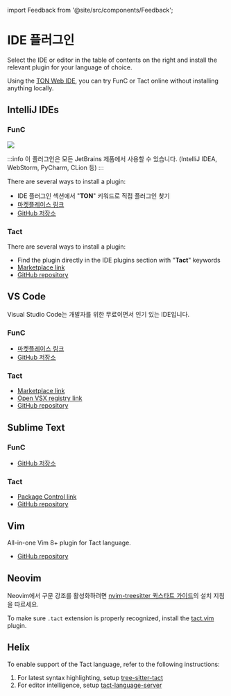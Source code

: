 import Feedback from '@site/src/components/Feedback';

# IDE 플러그인

Select the IDE or editor in the table of contents on the right and install the relevant plugin for your language of choice.

Using the [TON Web IDE](https://ide.ton.org/), you can try FunC or Tact online without installing anything locally.

## IntelliJ IDEs

### FunC

![](/img/docs/ton-jetbrains-plugin.png)

:::info
이 플러그인은 모든 JetBrains 제품에서 사용할 수 있습니다.
(IntelliJ IDEA, WebStorm, PyCharm, CLion 등)
:::

There are several ways to install a plugin:

- IDE 플러그인 섹션에서 "**TON**" 키워드로 직접 플러그인 찾기
- [마켓플레이스 링크](https://plugins.jetbrains.com/plugin/23382-ton)
- [GitHub 저장소](https://github.com/ton-blockchain/intellij-ton)

### Tact

There are several ways to install a plugin:

- Find the plugin directly in the IDE plugins section with "**Tact**" keywords
- [Marketplace link](https://plugins.jetbrains.com/plugin/27290-tact)
- [GitHub repository](https://github.com/tact-lang/intelli-tact)

## VS Code

Visual Studio Code는 개발자를 위한 무료이면서 인기 있는 IDE입니다.

### FunC

- [마켓플레이스 링크](https://marketplace.visualstudio.com/items?itemName=tonwhales.func-vscode)
- [GitHub 저장소](https://github.com/ton-foundation/vscode-func)

### Tact

- [Marketplace link](https://marketplace.visualstudio.com/items?itemName=tonstudio.vscode-tact)
- [Open VSX registry link](https://open-vsx.org/extension/tonstudio/vscode-tact)
- [GitHub repository](https://github.com/tact-lang/tact-language-server)

## Sublime Text

### FunC

- [GitHub 저장소](https://github.com/savva425/func_plugin_sublimetext3)

### Tact

- [Package Control link](https://packagecontrol.io/packages/Tact)
- [GitHub repository](https://github.com/tact-lang/tact-sublime)

## Vim

All-in-one Vim 8+ plugin for Tact language.

- [GitHub repository](https://github.com/tact-lang/tact.vim)

## Neovim

Neovim에서 구문 강조를 활성화하려면 [nvim-treesitter 퀵스타트 가이드](https://github.com/nvim-treesitter/nvim-treesitter#quickstart)의 설치 지침을 따르세요.

To make sure `.tact` extension is properly recognized, install the [tact.vim](https://github.com/tact-lang/tact.vim) plugin.

## Helix

To enable support of the Tact language, refer to the following instructions:

1. For latest syntax highlighting, setup [tree-sitter-tact](https://github.com/tact-lang/tree-sitter-tact#helix)
2. For editor intelligence, setup [tact-language-server](https://github.com/tact-lang/tact-language-server#other-editors)

<Feedback />

